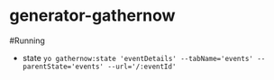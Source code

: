 # generator-gathernow

#Running

- state  `yo gathernow:state 'eventDetails' --tabName='events' --parentState='events' --url='/:eventId'`
